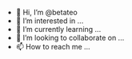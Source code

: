 - 👋 Hi, I’m @betateo
- 👀 I’m interested in ...
- 🌱 I’m currently learning ...
- 💞️ I’m looking to collaborate on ...
- 📫 How to reach me ...

<!---
betateo/betateo is a ✨ special ✨ repository because its `README.md` (this file) appears on your GitHub profile.
You can click the Preview link to take a look at your changes.
--->
